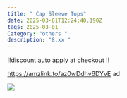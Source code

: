 ```yaml
---
title: " Cap Sleeve Tops"
date: 2025-03-01T12:24:40.190Z
tags: 2025-03-01
Category: "others "
description: "8.xx "
---
```

‼️discount auto apply at checkout ‼️

https://amzlink.to/az0wDdhv6DYvE  ad <!--StartFragment-->

![](https://m.media-amazon.com/images/I/61HqpBj7CQL._AC_SX522_.jpg)

<!--EndFragment-->